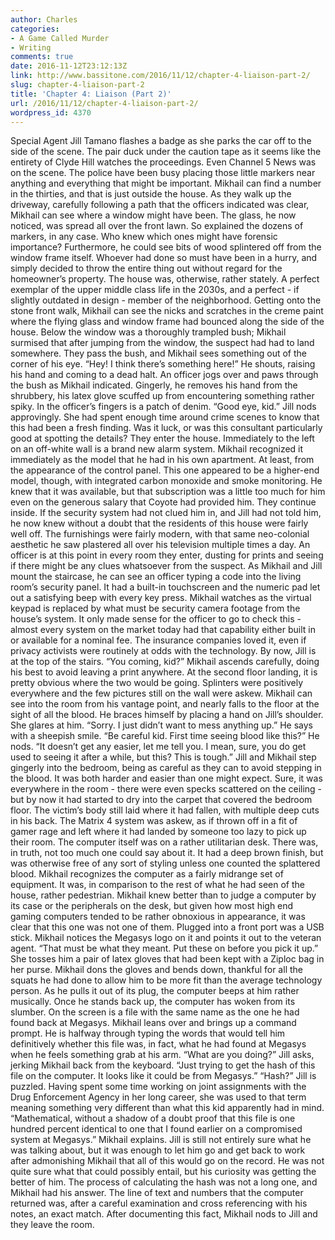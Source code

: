 ```yaml
---
author: Charles
categories:
- A Game Called Murder
- Writing
comments: true
date: 2016-11-12T23:12:13Z
link: http://www.bassitone.com/2016/11/12/chapter-4-liaison-part-2/
slug: chapter-4-liaison-part-2
title: 'Chapter 4: Liaison (Part 2)'
url: /2016/11/12/chapter-4-liaison-part-2/
wordpress_id: 4370
---
```


Special Agent Jill Tamano flashes a badge as she parks the car off to the side of the scene. The pair duck under the caution tape as it seems like the entirety of Clyde Hill watches the proceedings. Even Channel 5 News was on the scene. The police have been busy placing those little markers near anything and everything that might be important. Mikhail can find a number in the thirties, and that is just outside the house. As they walk up the driveway, carefully following a path that the officers indicated was clear, Mikhail can see where a window might have been. The glass, he now noticed, was spread all over the front lawn. So explained the dozens of markers, in any case. Who knew which ones might have forensic importance? Furthermore, he could see bits of wood splintered off from the window frame itself. Whoever had done so must have been in a hurry, and simply decided to throw the entire thing out without regard for the homeowner’s property. The house was, otherwise, rather stately. A perfect exemplar of the upper middle class life in the 2030s, and a perfect - if slightly outdated in design - member of the neighborhood. Getting onto the stone front walk, Mikhail can see the nicks and scratches in the creme paint where the flying glass and window frame had bounced along the side of the house. Below the window was a thoroughly trampled bush; Mikhail surmised that after jumping from the window, the suspect had had to land somewhere.
They pass the bush, and Mikhail sees something out of the corner of his eye. “Hey! I think there’s something here!” He shouts, raising his hand and coming to a dead halt. An officer jogs over and paws through the bush as Mikhail indicated. Gingerly, he removes his hand from the shrubbery, his latex glove scuffed up from encountering something rather spiky. In the officer’s fingers is a patch of denim.
“Good eye, kid.” Jill nods approvingly. She had spent enough time around crime scenes to know that this had been a fresh finding. Was it luck, or was this consultant particularly good at spotting the details?
They enter the house. Immediately to the left on an off-white wall is a brand new alarm system. Mikhail recognized it immediately as the model that he had in his own apartment. At least, from the appearance of the control panel. This one appeared to be a higher-end model, though, with integrated carbon monoxide and smoke monitoring. He knew that it was available, but that subscription was a little too much for him even on the generous salary that Coyote had provided him. They continue inside. If the security system had not clued him in, and Jill had not told him, he now knew without a doubt that the residents of this house were fairly well off. The furnishings were fairly modern, with that same neo-colonial aesthetic he saw plastered all over his television multiple times a day. An officer is at this point in every room they enter, dusting for prints and seeing if there might be any clues whatsoever from the suspect. As Mikhail and Jill mount the staircase, he can see an officer typing a code into the living room’s security panel. It had a built-in touchscreen and the numeric pad let out a satisfying beep with every key press. Mikhail watches as the virtual keypad is replaced by what must be security camera footage from the house’s system. It only made sense for the officer to go to check this - almost every system on the market today had that capability either built in or available for a nominal fee. The insurance companies loved it, even if privacy activists were routinely at odds with the technology.
By now, Jill is at the top of the stairs. “You coming, kid?” Mikhail ascends carefully, doing his best to avoid leaving a print anywhere. At the second floor landing, it is pretty obvious where the two would be going. Splinters were positively everywhere and the few pictures still on the wall were askew. Mikhail can see into the room from his vantage point, and nearly falls to the floor at the sight of all the blood. He braces himself by placing a hand on Jill’s shoulder. She glares at him.
“Sorry. I just didn’t want to mess anything up.” He says with a sheepish smile.
“Be careful kid. First time seeing blood like this?” He nods. “It doesn’t get any easier, let me tell you. I mean, sure, you do get used to seeing it after a while, but this? This is tough.”
Jill and Mikhail step gingerly into the bedroom, being as careful as they can to avoid stepping in the blood. It was both harder and easier than one might expect. Sure, it was everywhere in the room - there were even specks scattered on the ceiling - but by now it had started to dry into the carpet that covered the bedroom floor. The victim’s body still laid where it had fallen, with multiple deep cuts in his back. The Matrix 4 system was askew, as if thrown off in a fit of gamer rage and left where it had landed by someone too lazy to pick up their room. The computer itself was on a rather utilitarian desk. There was, in truth, not too much one could say about it. It had a deep brown finish, but was otherwise free of any sort of styling unless one counted the splattered blood. Mikhail recognizes the computer as a fairly midrange set of equipment. It was, in comparison to the rest of what he had seen of the house, rather pedestrian. Mikhail knew better than to judge a computer by its case or the peripherals on the desk, but given how most high end gaming computers tended to be rather obnoxious in appearance, it was clear that this one was not one of them. Plugged into a front port was a USB stick. Mikhail notices the Megasys logo on it and points it out to the veteran agent.
“That must be what they meant. Put these on before you pick it up.” She tosses him a pair of latex gloves that had been kept with a Ziploc bag in her purse. Mikhail dons the gloves and bends down, thankful for all the squats he had done to allow him to be more fit than the average technology person. As he pulls it out of its plug, the computer beeps at him rather musically. Once he stands back up, the computer has woken from its slumber. On the screen is a file with the same name as the one he had found back at Megasys. Mikhail leans over and brings up a command prompt. He is halfway through typing the words that would tell him definitively whether this file was, in fact, what he had found at Megasys when he feels something grab at his arm.
“What are you doing?” Jill asks, jerking Mikhail back from the keyboard.
“Just trying to get the hash of this file on the computer. It looks like it could be from Megasys.”
“Hash?” Jill is puzzled. Having spent some time working on joint assignments with the Drug Enforcement Agency in her long career, she was used to that term meaning something very different than what this kid apparently had in mind.
“Mathematical, without a shadow of a doubt proof that this file is one hundred percent identical to one that I found earlier on a compromised system at Megasys.” Mikhail explains. Jill is still not entirely sure what he was talking about, but it was enough to let him go and get back to work after admonishing Mikhail that all of this would go on the record. He was not quite sure what that could possibly entail, but his curiosity was getting the better of him. The process of calculating the hash was not a long one, and Mikhail had his answer. The line of text and numbers that the computer returned was, after a careful examination and cross referencing with his notes, an exact match. After documenting this fact, Mikhail nods to Jill and they leave the room.

